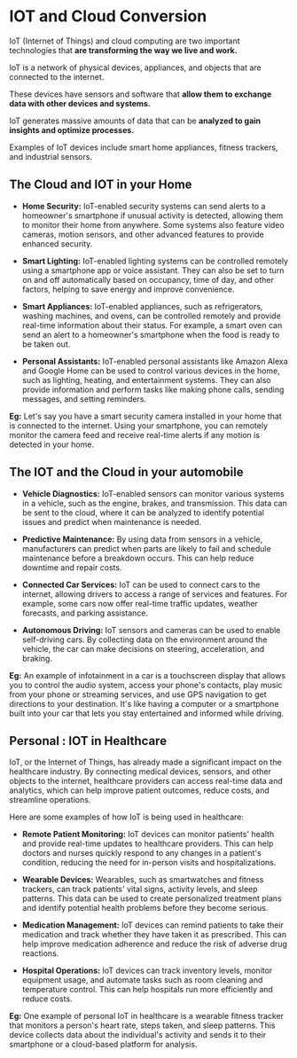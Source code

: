 # IOT and Cloud Conversion
IoT (Internet of Things) and cloud computing are two important technologies that **are transforming the way we live and work.**

IoT is a network of physical devices, appliances, and objects that are connected to the internet.

These devices have sensors and software that **allow them to exchange data with other devices and systems.**

IoT generates massive amounts of data that can be **analyzed to gain insights and optimize processes.**

Examples of IoT devices include smart home appliances, fitness trackers, and industrial sensors.

## The Cloud and IOT in your Home
- **Home Security:** IoT-enabled security systems can send alerts to a homeowner's smartphone if unusual activity is detected, allowing them to monitor their home from anywhere. Some systems also feature video cameras, motion sensors, and other advanced features to provide enhanced security.

- **Smart Lighting:** IoT-enabled lighting systems can be controlled remotely using a smartphone app or voice assistant. They can also be set to turn on and off automatically based on occupancy, time of day, and other factors, helping to save energy and improve convenience.

- **Smart Appliances:** IoT-enabled appliances, such as refrigerators, washing machines, and ovens, can be controlled remotely and provide real-time information about their status. For example, a smart oven can send an alert to a homeowner's smartphone when the food is ready to be taken out.

- **Personal Assistants:** IoT-enabled personal assistants like Amazon Alexa and Google Home can be used to control various devices in the home, such as lighting, heating, and entertainment systems. They can also provide information and perform tasks like making phone calls, sending messages, and setting reminders.

**Eg:** Let's say you have a smart security camera installed in your home that is connected to the internet. Using your smartphone, you can remotely monitor the camera feed and receive real-time alerts if any motion is detected in your home.

## The IOT and the Cloud in your automobile

- **Vehicle Diagnostics:** IoT-enabled sensors can monitor various systems in a vehicle, such as the engine, brakes, and transmission. This data can be sent to the cloud, where it can be analyzed to identify potential issues and predict when maintenance is needed.

- **Predictive Maintenance:** By using data from sensors in a vehicle, manufacturers can predict when parts are likely to fail and schedule maintenance before a breakdown occurs. This can help reduce downtime and repair costs.

- **Connected Car Services:** IoT can be used to connect cars to the internet, allowing drivers to access a range of services and features. For example, some cars now offer real-time traffic updates, weather forecasts, and parking assistance.

- **Autonomous Driving:** IoT sensors and cameras can be used to enable self-driving cars. By collecting data on the environment around the vehicle, the car can make decisions on steering, acceleration, and braking.

**Eg:** An example of infotainment in a car is a touchscreen display that allows you to control the audio system, access your phone's contacts, play music from your phone or streaming services, and use GPS navigation to get directions to your destination. It's like having a computer or a smartphone built into your car that lets you stay entertained and informed while driving.

## Personal : IOT in Healthcare

IoT, or the Internet of Things, has already made a significant impact on the healthcare industry. By connecting medical devices, sensors, and other objects to the internet, healthcare providers can access real-time data and analytics, which can help improve patient outcomes, reduce costs, and streamline operations.

Here are some examples of how IoT is being used in healthcare:

- **Remote Patient Monitoring:** IoT devices can monitor patients' health and provide real-time updates to healthcare providers. This can help doctors and nurses quickly respond to any changes in a patient's condition, reducing the need for in-person visits and hospitalizations.

- **Wearable Devices:** Wearables, such as smartwatches and fitness trackers, can track patients' vital signs, activity levels, and sleep patterns. This data can be used to create personalized treatment plans and identify potential health problems before they become serious.

- **Medication Management:** IoT devices can remind patients to take their medication and track whether they have taken it as prescribed. This can help improve medication adherence and reduce the risk of adverse drug reactions.

- **Hospital Operations:** IoT devices can track inventory levels, monitor equipment usage, and automate tasks such as room cleaning and temperature control. This can help hospitals run more efficiently and reduce costs.

**Eg:** One example of personal IoT in healthcare is a wearable fitness tracker that monitors a person's heart rate, steps taken, and sleep patterns. This device collects data about the individual's activity and sends it to their smartphone or a cloud-based platform for analysis.


